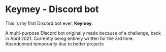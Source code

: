 # Keymey - Discord bot  
This is my first Discord bot ever, **Keymey**.

A multi-purpose Discord bot originally made because of a challenge, back in April 2021. Currently being entirely written for the 3rd time.  
Abandonned temporarily due to better projects

<!--

Hello fellow developper. What you see below this text is an FaQ when the bot rewritting will be finished.

### QnA

1. Why is it on GitHub after a year?
> Because this new version of Keymey is entirely rewritten.

2. What are the differences between the old and new Keymey?
> "New Keymey" is entirely rewritten, so the code is more readable and maybe people could look at my code to resolve theirs.-->
